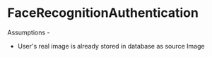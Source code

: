 # FaceRecognitionAuthentication
Assumptions - 
  * User's real image is already stored in database as source Image

